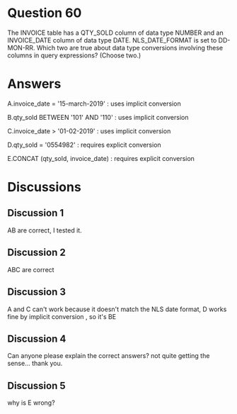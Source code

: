 # Question 60
The INVOICE table has a QTY_SOLD column of data type NUMBER and an INVOICE_DATE column of data type DATE.
NLS_DATE_FORMAT is set to DD-MON-RR.
Which two are true about data type conversions involving these columns in query expressions? (Choose two.)

# Answers
A.invoice_date = '15-march-2019' : uses implicit conversion

B.qty_sold BETWEEN '101' AND '110' : uses implicit conversion

C.invoice_date > '01-02-2019' : uses implicit conversion

D.qty_sold = '0554982' : requires explicit conversion

E.CONCAT (qty_sold, invoice_date) : requires explicit conversion

# Discussions
## Discussion 1
AB are correct, I tested it.

## Discussion 2
ABC are correct

## Discussion 3
A and C can't work because it doesn't match the NLS date format, D works fine by implicit conversion , so it's BE

## Discussion 4
Can anyone please explain the correct answers? not quite getting the sense... thank you.

## Discussion 5
why is E wrong?

